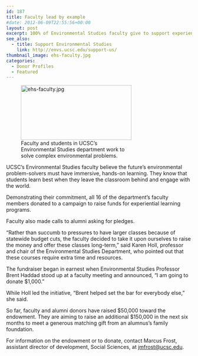 ```yaml
---
id: 187
title: Faculty lead by example
#date: 2012-06-09T22:55:56+00:00
layout: post
excerpt: 100% of Environmental Studies faculty give to support experiential learning
see_also:
  - title: Support Environmental Studies
    link: http://envs.ucsc.edu/support-us/
thumbnail_image: ehs-faculty.jpg
categories:
  - Donor Profiles
  - Featured
---
```

<figure id="attachment_188" style="width: 300px" class="wp-caption alignright"><img class="size-medium wp-image-188" src="http://live-ucsc-giving.pantheonsite.io/wp-content/uploads/2017/08/ehs-faculty-300x149.jpg" alt="ehs-faculty.jpg" width="300" height="149" srcset="https://ucsc-giving.lndo.site/wp-content/uploads/2017/08/ehs-faculty-300x149.jpg 300w, https://ucsc-giving.lndo.site/wp-content/uploads/2017/08/ehs-faculty.jpg 400w" sizes="(max-width: 300px) 100vw, 300px" /><figcaption class="wp-caption-text">Faculty and students in UCSC&#8217;s Environmental Studies department work to solve complex environmental problems.</figcaption></figure> 

UCSC&#8217;s Environmental Studies faculty believe the future&#8217;s environmental problem-solvers must have immersive, hands-on learning. They know that students learn best when they leave the classroom behind and engage with the world.

Demonstrating their commitment, all 16 of the department&#8217;s faculty members donated to a campaign to raise funds for experiential learning programs.

Faculty also made calls to alumni asking for pledges.

&#8220;Rather than succumb to pressures to have larger classes because of statewide budget cuts, the faculty decided to take it upon ourselves to raise the money and offer these classes long-term,&#8221; said Karen Holl, professor and chair of the Environmental Studies Department, who pointed out that these courses require extra time and resources.

The fundraiser began in earnest when Environmental Studies Professor Brent Haddad stood up at a faculty meeting and announced, &#8220;I am going to donate $1,000.&#8221;

While Holl led the initiative, &#8220;Brent helped set the bar for everybody else,&#8221; she said.

So far, faculty and alumni donors have raised $50,000 toward the endowment. They are aiming to raise an additional $150,000 in the next six months to meet a generous matching gift from an alumnus&#8217;s family foundation.

For information on the endowment or to donate, contact Marcus Frost, assistant director of development, Social Sciences, at <jmfrost@ucsc.edu>.
